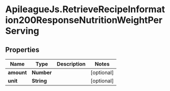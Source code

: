 # ApileagueJs.RetrieveRecipeInformation200ResponseNutritionWeightPerServing

## Properties

Name | Type | Description | Notes
------------ | ------------- | ------------- | -------------
**amount** | **Number** |  | [optional] 
**unit** | **String** |  | [optional] 


